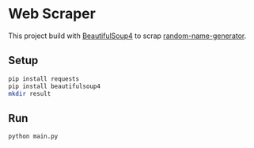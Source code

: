 # Web Scraper
This project build with [BeautifulSoup4](https://pypi.org/project/beautifulsoup4/) to scrap [random-name-generator](https://www.random-name-generator.com/).

## Setup
```sh
pip install requests
pip install beautifulsoup4
mkdir result
```
## Run
```sh
python main.py
```